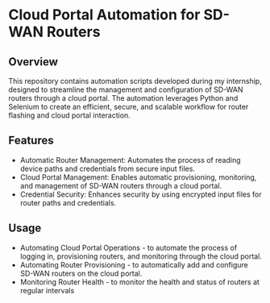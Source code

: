 # Cloud Portal Automation for SD-WAN Routers
## Overview
This repository contains automation scripts developed during my internship, designed to streamline the management and configuration of SD-WAN routers through a cloud portal. The automation leverages Python and Selenium to create an efficient, secure, and scalable workflow for router flashing and cloud portal interaction.
## Features
- Automatic Router Management: Automates the process of reading device paths and credentials from secure input files.
- Cloud Portal Management: Enables automatic provisioning, monitoring, and management of SD-WAN routers through a cloud portal.
- Credential Security: Enhances security by using encrypted input files for router paths and credentials.
## Usage
- Automating Cloud Portal Operations - to automate the process of logging in, provisioning routers, and monitoring through the cloud portal.
- Automating Router Provisioning - to automatically add and configure SD-WAN routers on the cloud portal.
- Monitoring Router Health - to monitor the health and status of routers at regular intervals
